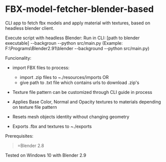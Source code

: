 # FBX-model-fetcher-blender-based
CLI app to fetch fbx models and apply material with textures, based on headless blender client.

Execute script with headless Blender:
  Run in CLI: [path to blender executable] --backgroun --python src/main.py
  (Example: F:\Programs\Blender2.91\blender --background --python src/main.py)

Funcionality:
  * import FBX files to process:
    * import .zip files to ~./resources/imports
    OR
    *  give path to .txt file which contains urls to download .zip's
    
  * Texture file pattern can be customized through CLI guide in process
  * Applies Base Color, Normal and Opacity textures to materials depending on texture file pattern
  * Resets mesh objects identity without changing geometry
  * Exports .fbx and textures to ~./exports

Prerequisites:
  >=Blender 2.8
  
Tested on Windows 10 with Blender 2.9

